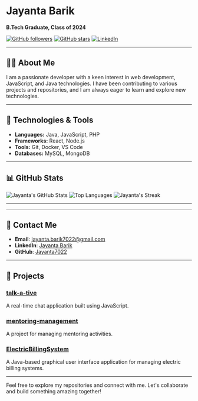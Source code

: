 # Jayanta Barik

**B.Tech Graduate, Class of 2024**

[![GitHub followers](https://img.shields.io/github/followers/Jayanta7022?label=Follow&style=social)](https://github.com/Jayanta7022)
[![GitHub stars](https://img.shields.io/github/stars/Jayanta7022?label=Stars&style=social)](https://github.com/Jayanta7022)
[![LinkedIn](https://img.shields.io/badge/LinkedIn-Profile-blue)](https://www.linkedin.com/in/jayanta-barik)

---

## 👨‍💻 About Me

I am a passionate developer with a keen interest in web development, JavaScript, and Java technologies. I have been contributing to various projects and repositories, and I am always eager to learn and explore new technologies.

---

## 🔧 Technologies & Tools

- **Languages:** Java, JavaScript, PHP
- **Frameworks:** React, Node.js
- **Tools:** Git, Docker, VS Code
- **Databases:** MySQL, MongoDB

---

## 📊 GitHub Stats

![Jayanta's GitHub Stats](https://github-readme-stats.vercel.app/api?username=Jayanta7022&show_icons=true&theme=radical)
![Top Languages](https://github-readme-stats.vercel.app/api/top-langs/?username=Jayanta7022&layout=compact&theme=radical)
![Jayanta's Streak](https://github-readme-streak-stats.herokuapp.com/?user=Jayanta7022&theme=radical)

---

---

## 💬 Contact Me

- **Email**: jayanta.barik7022@gmail.com
- **LinkedIn**: [Jayanta Barik](https://www.linkedin.com/in/jayanta-barik)
- **GitHub**: [Jayanta7022](https://github.com/Jayanta7022)

---

## 📝 Projects

### [talk-a-tive](https://github.com/Jayanta7022/talk-a-tive)
A real-time chat application built using JavaScript.

### [mentoring-management](https://github.com/orgs/HITmentoring/repositories)
A project for managing mentoring activities.

### [ElectricBillingSystem](https://github.com/Jayanta7022/ElectricBillingSystem)
A Java-based graphical user interface application for managing electric billing systems.

---

Feel free to explore my repositories and connect with me. Let's collaborate and build something amazing together!
